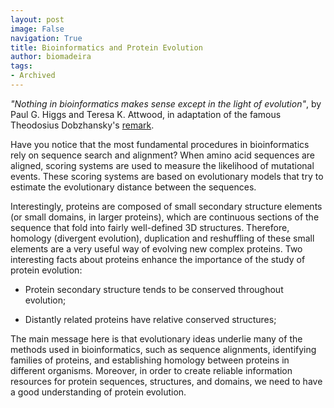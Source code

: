 ```yaml
---
layout: post
image: False
navigation: True
title: Bioinformatics and Protein Evolution
author: biomadeira
tags:
- Archived
---
```


*"Nothing in bioinformatics makes sense except in the light of evolution"*, by Paul G. Higgs and Teresa K. Attwood,
in adaptation of the famous Theodosius Dobzhansky's 
[remark](http://en.wikipedia.org/wiki/Nothing_in_Biology_Makes_Sense_Except_in_the_Light_of_Evolution).

Have you notice that the most fundamental procedures in bioinformatics rely on sequence search and alignment?
When amino acid sequences are aligned, scoring systems are used to measure the likelihood of mutational events.
These scoring systems are based on evolutionary models that try to estimate the evolutionary distance between 
the sequences.

Interestingly, proteins are composed of small secondary structure elements (or small domains, in larger proteins), 
which are continuous sections of the sequence that fold into fairly well-defined 3D structures. Therefore, homology 
(divergent evolution), duplication and reshuffling of these small elements are a very useful way of evolving new 
complex proteins. Two interesting facts about proteins enhance the importance of the study of protein evolution:

* Protein secondary structure tends to be conserved throughout evolution;

* Distantly related proteins have relative conserved structures;

The main message here is that evolutionary ideas underlie many of the methods used in bioinformatics, such as 
sequence alignments, identifying families of proteins, and establishing homology between proteins in different
organisms. Moreover, in order to create reliable information resources for protein sequences, structures, and
domains, we need to have a good understanding of protein evolution.
 

